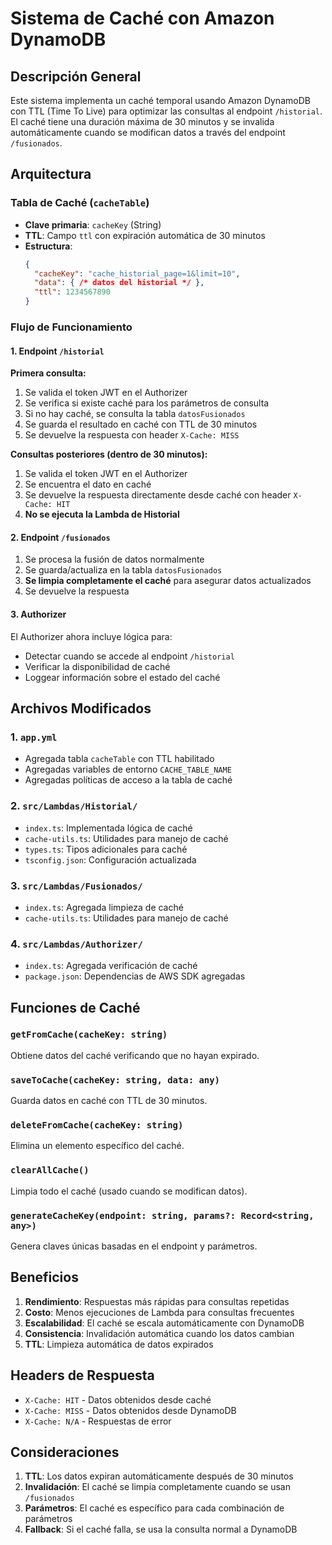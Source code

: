 # Sistema de Caché con Amazon DynamoDB

## Descripción General

Este sistema implementa un caché temporal usando Amazon DynamoDB con TTL (Time To Live) para optimizar las consultas al endpoint `/historial`. El caché tiene una duración máxima de 30 minutos y se invalida automáticamente cuando se modifican datos a través del endpoint `/fusionados`.

## Arquitectura

### Tabla de Caché (`cacheTable`)

- **Clave primaria**: `cacheKey` (String)
- **TTL**: Campo `ttl` con expiración automática de 30 minutos
- **Estructura**:
  ```json
  {
    "cacheKey": "cache_historial_page=1&limit=10",
    "data": { /* datos del historial */ },
    "ttl": 1234567890
  }
  ```

### Flujo de Funcionamiento

#### 1. Endpoint `/historial`

**Primera consulta:**
1. Se valida el token JWT en el Authorizer
2. Se verifica si existe caché para los parámetros de consulta
3. Si no hay caché, se consulta la tabla `datosFusionados`
4. Se guarda el resultado en caché con TTL de 30 minutos
5. Se devuelve la respuesta con header `X-Cache: MISS`

**Consultas posteriores (dentro de 30 minutos):**
1. Se valida el token JWT en el Authorizer
2. Se encuentra el dato en caché
3. Se devuelve la respuesta directamente desde caché con header `X-Cache: HIT`
4. **No se ejecuta la Lambda de Historial**

#### 2. Endpoint `/fusionados`

1. Se procesa la fusión de datos normalmente
2. Se guarda/actualiza en la tabla `datosFusionados`
3. **Se limpia completamente el caché** para asegurar datos actualizados
4. Se devuelve la respuesta

#### 3. Authorizer

El Authorizer ahora incluye lógica para:
- Detectar cuando se accede al endpoint `/historial`
- Verificar la disponibilidad de caché
- Loggear información sobre el estado del caché

## Archivos Modificados

### 1. `app.yml`
- Agregada tabla `cacheTable` con TTL habilitado
- Agregadas variables de entorno `CACHE_TABLE_NAME`
- Agregadas políticas de acceso a la tabla de caché

### 2. `src/Lambdas/Historial/`
- `index.ts`: Implementada lógica de caché
- `cache-utils.ts`: Utilidades para manejo de caché
- `types.ts`: Tipos adicionales para caché
- `tsconfig.json`: Configuración actualizada

### 3. `src/Lambdas/Fusionados/`
- `index.ts`: Agregada limpieza de caché
- `cache-utils.ts`: Utilidades para manejo de caché

### 4. `src/Lambdas/Authorizer/`
- `index.ts`: Agregada verificación de caché
- `package.json`: Dependencias de AWS SDK agregadas

## Funciones de Caché

### `getFromCache(cacheKey: string)`
Obtiene datos del caché verificando que no hayan expirado.

### `saveToCache(cacheKey: string, data: any)`
Guarda datos en caché con TTL de 30 minutos.

### `deleteFromCache(cacheKey: string)`
Elimina un elemento específico del caché.

### `clearAllCache()`
Limpia todo el caché (usado cuando se modifican datos).

### `generateCacheKey(endpoint: string, params?: Record<string, any>)`
Genera claves únicas basadas en el endpoint y parámetros.

## Beneficios

1. **Rendimiento**: Respuestas más rápidas para consultas repetidas
2. **Costo**: Menos ejecuciones de Lambda para consultas frecuentes
3. **Escalabilidad**: El caché se escala automáticamente con DynamoDB
4. **Consistencia**: Invalidación automática cuando los datos cambian
5. **TTL**: Limpieza automática de datos expirados

## Headers de Respuesta

- `X-Cache: HIT` - Datos obtenidos desde caché
- `X-Cache: MISS` - Datos obtenidos desde DynamoDB
- `X-Cache: N/A` - Respuestas de error

## Consideraciones

1. **TTL**: Los datos expiran automáticamente después de 30 minutos
2. **Invalidación**: El caché se limpia completamente cuando se usan `/fusionados`
3. **Parámetros**: El caché es específico para cada combinación de parámetros
4. **Fallback**: Si el caché falla, se usa la consulta normal a DynamoDB 